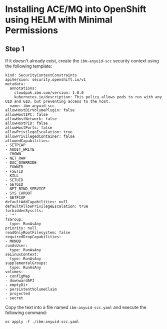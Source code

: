 # Installing ACE/MQ into OpenShift using HELM with Minimal Permissions


## Step 1

If it doesn't already exist, create the `ibm-anyuid-scc` security context using the following template:

```
kind: SecurityContextConstraints
apiVersion: security.openshift.io/v1
metadata:
  annotations:
    cloudpak.ibm.com/version: 1.0.0
    kubernetes.io/description: This policy allows pods to run with any UID and GID, but preventing access to the host.
  name: ibm-anyuid-scc
allowHostDirVolumePlugin: false
allowHostIPC: false
allowHostNetwork: false
allowHostPID: false
allowHostPorts: false
allowPrivilegeEscalation: true
allowPrivilegedContainer: false
allowedCapabilities:
- SETPCAP
- AUDIT_WRITE
- CHOWN
- NET_RAW
- DAC_OVERRIDE
- FOWNER
- FSETID
- KILL
- SETUID
- SETGID
- NET_BIND_SERVICE
- SYS_CHROOT
- SETFCAP
defaultAddCapabilities: null
defaultAllowPrivilegeEscalation: true
forbiddenSysctls:
- '*'
fsGroup:
  type: RunAsAny
priority: null
readOnlyRootFilesystem: false
requiredDropCapabilities:
- MKNOD
runAsUser:
  type: RunAsAny
seLinuxContext:
  type: RunAsAny
supplementalGroups:
  type: RunAsAny
volumes:
- configMap
- downwardAPI
- emptyDir
- persistentVolumeClaim
- projected
- secret
```

Copy the text into a file named `ibm-anyuid-scc.yaml` and execute the following command:

```
oc apply -f ./ibm-anyuid-scc.yaml
```

